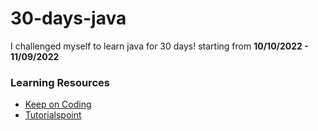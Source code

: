 # 30-days-java

I challenged myself to learn java for 30 days! starting from **10/10/2022 - 11/09/2022**

### Learning Resources
- [Keep on Coding](https://www.youtube.com/watch?v=yMkFYxrDL2M&list=PLuVT2Ug8ISOUeumoUczDqraT_EO6qFdWt)
- [Tutorialspoint](https://www.tutorialspoint.com/java/index.htm)
